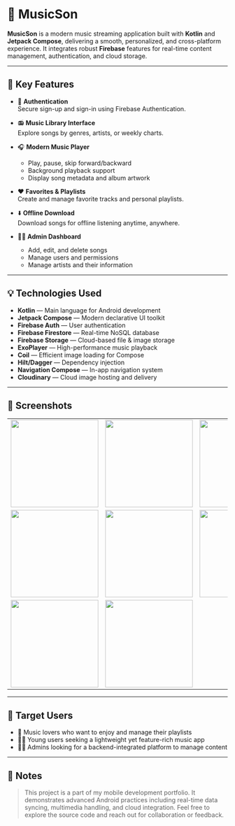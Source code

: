 # 🎵 MusicSon

**MusicSon** is a modern music streaming application built with **Kotlin** and **Jetpack Compose**, delivering a smooth, personalized, and cross-platform experience. It integrates robust **Firebase** features for real-time content management, authentication, and cloud storage.

---

## 🚀 Key Features

- 🔐 **Authentication**  
  Secure sign-up and sign-in using Firebase Authentication.

- 📻 **Music Library Interface**  
  Explore songs by genres, artists, or weekly charts.

- 🎧 **Modern Music Player**  
  - Play, pause, skip forward/backward  
  - Background playback support  
  - Display song metadata and album artwork

- ❤️ **Favorites & Playlists**  
  Create and manage favorite tracks and personal playlists.

- ⬇️ **Offline Download**  
  Download songs for offline listening anytime, anywhere.

- 🧑‍💼 **Admin Dashboard**  
  - Add, edit, and delete songs  
  - Manage users and permissions  
  - Manage artists and their information

---

## 💡 Technologies Used

- **Kotlin** — Main language for Android development  
- **Jetpack Compose** — Modern declarative UI toolkit  
- **Firebase Auth** — User authentication  
- **Firebase Firestore** — Real-time NoSQL database  
- **Firebase Storage** — Cloud-based file & image storage  
- **ExoPlayer** — High-performance music playback  
- **Coil** — Efficient image loading for Compose  
- **Hilt/Dagger** — Dependency injection  
- **Navigation Compose** — In-app navigation system  
- **Cloudinary** — Cloud image hosting and delivery

---

## 📸 Screenshots

<table>
  <tr>
    <td><img src="https://res.cloudinary.com/dq64aidpx/image/upload/v1752124073/z6789895816875_427be0a774aec2fcf653d4faeb7119b2_dyh3xw.jpg" width="200"/></td>
    <td><img src="https://res.cloudinary.com/dq64aidpx/image/upload/v1752124074/z6789895829816_7a71bd31e8531994c34e8cf336516528_yubp0y.jpg" width="200"/></td>
    <td><img src="https://res.cloudinary.com/dq64aidpx/image/upload/v1752124074/z6789895840217_45ced197aa5582745146d8763a2b630b_fnvqfv.jpg" width="200"/></td>
    <td><img src="https://res.cloudinary.com/dq64aidpx/image/upload/v1752124074/z6789895856188_3b6a0a67a7155b8aaf8fecb264a82fb8_tqh9oo.jpg" width="200"/></td>
  </tr>
  <tr>
    <td><img src="https://res.cloudinary.com/dq64aidpx/image/upload/v1752124074/z6789895874631_98ccc79994514383f69155188181e631_zudrwk.jpg" width="200"/></td>
    <td><img src="https://res.cloudinary.com/dq64aidpx/image/upload/v1752124074/z6789895868777_584a7b0dcf5ba0607ff3e8c37c023d97_haj5cl.jpg" width="200"/></td>
    <td><img src="https://res.cloudinary.com/dq64aidpx/image/upload/v1752124075/z6789895895518_36705959821be43c537d74c4c9ace213_zw8em2.jpg" width="200"/></td>
    <td><img src="https://res.cloudinary.com/dq64aidpx/image/upload/v1752124074/z6789895901288_46f14ecbff60db9ae153b88c32680d45_ayvnuh.jpg" width="200"/></td>
  </tr>
  <tr>
    <td><img src="https://res.cloudinary.com/dq64aidpx/image/upload/v1752124075/z6789895918212_4c02484489d06ba6b733e18644bbef85_bzsrkx.jpg" width="200"/></td>
    <td><img src="https://res.cloudinary.com/dq64aidpx/image/upload/v1752124075/z6789895930139_43dd9cf0d573c044411a1f6791cc04a4_xhjk80.jpg" width="200"/></td>
    <td></td>
    <td></td>
  </tr>
</table>

---

## 🎯 Target Users

- 🎵 Music lovers who want to enjoy and manage their playlists  
- 👩‍💻 Young users seeking a lightweight yet feature-rich music app  
- 👨‍💼 Admins looking for a backend-integrated platform to manage content  

---

## 📝 Notes

> This project is a part of my mobile development portfolio. It demonstrates advanced Android practices including real-time data syncing, multimedia handling, and cloud integration. Feel free to explore the source code and reach out for collaboration or feedback.
